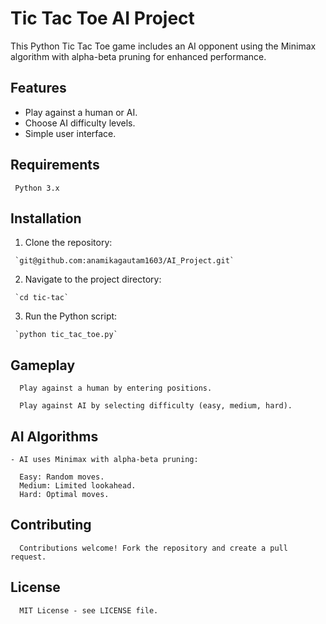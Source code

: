 # Tic Tac Toe AI Project

This Python Tic Tac Toe game includes an AI opponent using the Minimax algorithm with alpha-beta pruning for enhanced performance.

## Features
   - Play against a human or AI.
   - Choose AI difficulty levels.
   - Simple user interface.

## Requirements

     Python 3.x

## Installation

   1. Clone the repository:
      
     `git@github.com:anamikagautam1603/AI_Project.git`

   2. Navigate to the project directory:
    
     `cd tic-tac`

   3. Run the Python script:
      
     `python tic_tac_toe.py`

## Gameplay

      Play against a human by entering positions.
    
      Play against AI by selecting difficulty (easy, medium, hard).

## AI Algorithms

    - AI uses Minimax with alpha-beta pruning:
    
      Easy: Random moves.    
      Medium: Limited lookahead.    
      Hard: Optimal moves.

## Contributing
      Contributions welcome! Fork the repository and create a pull request.

## License
      MIT License - see LICENSE file.
